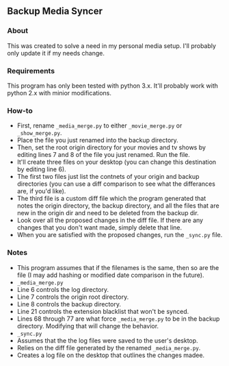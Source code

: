 ## Backup Media Syncer
### About
This was created to solve a need in my personal media setup.  I'll probably only update it if my needs change.

### Requirements
This program has only been tested with python 3.x.  It'll probably work with python 2.x with minior modifications.

### How-to
* First, rename `_media_merge.py` to either `_movie_merge.py` or `_show_merge.py`.  
* Place the file you just renamed into the backup directory.
* Then, set the root origin directory for your movies and tv shows by editing lines 7 and 8 of the file you just renamed.  Run the file.
* It'll create three files on your desktop (you can change this destination by editing line 6).  
 * The first two files just list the contnets of your origin and backup directories (you can use a diff comparison to see what the differances are, if you'd like). 
 * The third file is a custom diff file which the program generated that notes the origin directory, the backup directory, and all the files that are new in the origin dir and need to be deleted from the backup dir.
* Look over all the proposed changes in the diff file.  If there are any changes that you don't want made, simply delete that line.
* When you are satisfied with the proposed changes, run the `_sync.py` file.

### Notes

* This program assumes that if the filenames is the same, then so are the file (I may add hashing or modified date comparison in the future).
* `_media_merge.py`
 * Line 6 controls the log directory.
 * Line 7 controls the origin root directory.
 * Line 8 controls the backup directory.
 * Line 21 controls the extension blacklist that won't be synced.
 * Lines 68 through 77 are what force `_media_merge.py` to be in the backup directory.  Modifying that will change the behavior.
* `_sync.py`
 * Assumes that the the log files were saved to the user's desktop.
 * Relies on the diff file generated by the renamed `_media_merge.py`.
 * Creates a log file on the desktop that outlines the changes madee.
